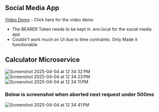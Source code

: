 ## Social Media App

[Video Demo](https://www.tella.tv/video/abhiseks-video-hrgx) - Click here for the video demo

- The BEARER Token needs to be kept in .env.local for the social media app
- Couldn't work much on UI due to time contraints. Only Made it functionable

## Calculator Microservice
![Screenshot 2025-04-04 at 12 34 32 PM](https://github.com/user-attachments/assets/44909e2c-a0aa-497e-99fa-229e05f92e9e)
![Screenshot 2025-04-04 at 12 34 23 PM](https://github.com/user-attachments/assets/4767aa3e-512e-4c2a-a696-d02efe630d99)
![Screenshot 2025-04-04 at 12 34 11 PM](https://github.com/user-attachments/assets/b4a2a218-0fec-486b-a1a0-c119e34fb10b)

### **Below is screenshot when aborted next request under 500ms**
  
![Screenshot 2025-04-04 at 12 34 41 PM](https://github.com/user-attachments/assets/c2ab58ad-59df-4f7e-af98-9c52fa824c55)
